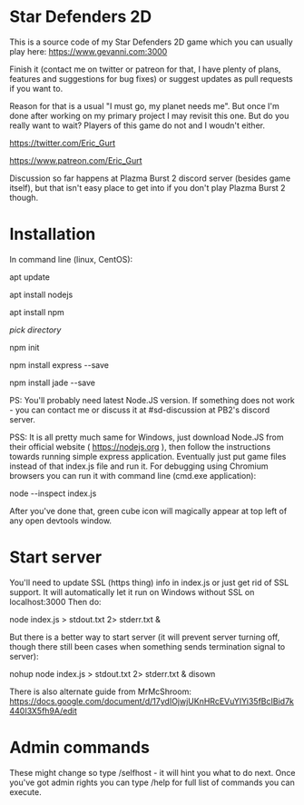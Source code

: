 # Star Defenders 2D
This is a source code of my Star Defenders 2D game which you can usually play here: https://www.gevanni.com:3000

Finish it (contact me on twitter or patreon for that, I have plenty of plans, features and suggestions for bug fixes) or suggest updates as pull requests if you want to. 

Reason for that is a usual "I must go, my planet needs me". But once I'm done after working on my primary project I may revisit this one. But do you really want to wait? Players of this game do not and I woudn't either.

https://twitter.com/Eric_Gurt

https://www.patreon.com/Eric_Gurt

Discussion so far happens at Plazma Burst 2 discord server (besides game itself), but that isn't easy place to get into if you don't play Plazma Burst 2 though.


# Installation

In command line (linux, CentOS):

apt update

apt install nodejs

apt install npm

*pick directory*

npm init

npm install express --save

npm install jade --save

PS: You'll probably need latest Node.JS version. If something does not work - you can contact me or discuss it at #sd-discussion at PB2's discord server.

PSS: It is all pretty much same for Windows, just download Node.JS from their official website ( https://nodejs.org ), then follow the instructions towards running simple express application. Eventually just put game files instead of that index.js file and run it. For debugging using Chromium browsers you can run it with command line (cmd.exe application):

node --inspect index.js

After you've done that, green cube icon will magically appear at top left of any open devtools window.

# Start server

You'll need to update SSL (https thing) info in index.js or just get rid of SSL support. It will automatically let it run on Windows without SSL on localhost:3000
Then do:

node index.js > stdout.txt 2> stderr.txt &

But there is a better way to start server (it will prevent server turning off, though there still been cases when something sends termination signal to server):

nohup node index.js > stdout.txt 2> stderr.txt & disown

There is also alternate guide from MrMcShroom:
https://docs.google.com/document/d/17ydIOjwjUKnHRcEVuYIYi35fBcIBid7k440I3X5fh9A/edit

# Admin commands

These might change so type /selfhost - it will hint you what to do next. Once you've got admin rights you can type /help for full list of commands you can execute.

